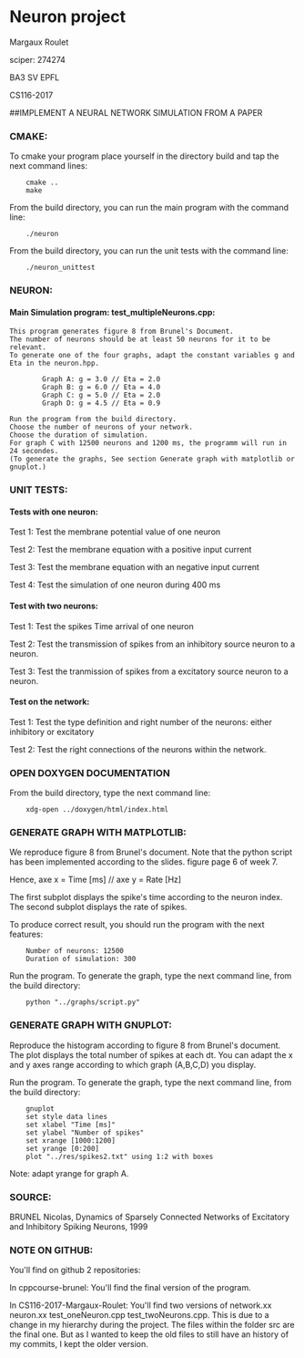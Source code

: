 # Neuron project

Margaux Roulet
 
sciper: 274274 

BA3 SV EPFL

CS116-2017

##IMPLEMENT A NEURAL NETWORK SIMULATION FROM A PAPER

### CMAKE:
To cmake your program place yourself in the directory build and tap the next command lines:
		
		cmake ..
		make

From the build directory, you can run the main program with the command line: 

		./neuron
		
From the build directory, you can run the unit tests with the command line: 

		./neuron_unittest

### NEURON:


#### Main Simulation program: test_multipleNeurons.cpp:
	This program generates figure 8 from Brunel's Document.
	The number of neurons should be at least 50 neurons for it to be relevant. 
	To generate one of the four graphs, adapt the constant variables g and Eta in the neuron.hpp.
	
			Graph A: g = 3.0 // Eta = 2.0 
			Graph B: g = 6.0 // Eta = 4.0 
			Graph C: g = 5.0 // Eta = 2.0
			Graph D: g = 4.5 // Eta = 0.9	
	
	Run the program from the build directory.
	Choose the number of neurons of your network.
	Choose the duration of simulation.
	For graph C with 12500 neurons and 1200 ms, the programm will run in 24 secondes.
	(To generate the graphs, See section Generate graph with matplotlib or gnuplot.)
	

### UNIT TESTS:

#### Tests with one neuron:

Test 1: Test the membrane potential value of one neuron

Test 2: Test the membrane equation with a positive input current

Test 3: Test the membrane equation with an negative input current

Test 4: Test the simulation of one neuron during 400 ms


#### Test with two neurons:

Test 1: Test the spikes Time arrival of one neuron 

Test 2: Test the transmission of spikes from an inhibitory source neuron to a neuron.

Test 3: Test the tranmission of spikes from a excitatory source neuron to a neuron.


#### Test on the network:

Test 1: Test the type definition and right number of the neurons: either inhibitory or excitatory 

Test 2: Test the right connections of the neurons within the network.


### OPEN DOXYGEN DOCUMENTATION
From the build directory, type the next command line:

		xdg-open ../doxygen/html/index.html

### GENERATE GRAPH WITH MATPLOTLIB:
We reproduce figure 8 from Brunel's document. 
Note that the python script has been implemented according to the slides. figure page 6 of week 7.

Hence, axe x = Time [ms] // axe y = Rate [Hz]

The first subplot displays the spike's time according to the neuron index.
The second subplot displays the rate of spikes.

To produce correct result, you should run the program with the next features:
	
		Number of neurons: 12500
		Duration of simulation: 300

Run the program. To generate the graph, type the next command line, from the build directory:
		
		python "../graphs/script.py"

### GENERATE GRAPH WITH GNUPLOT:
Reproduce the histogram according to figure 8 from Brunel's document.
The plot displays the total number of spikes at each dt.
You can adapt the x and y axes range according to which graph (A,B,C,D) you display.

Run the program. To generate the graph, type the next command line, from the build directory:

		gnuplot
		set style data lines
		set xlabel "Time [ms]"
		set ylabel "Number of spikes"
		set xrange [1000:1200]
		set yrange [0:200]
		plot "../res/spikes2.txt" using 1:2 with boxes

Note: adapt yrange for graph A.
		
### SOURCE:
BRUNEL Nicolas, Dynamics of Sparsely Connected Networks of Excitatory and Inhibitory Spiking Neurons, 1999

### NOTE ON GITHUB:
You'll find on github 2 repositories:

In cppcourse-brunel:
You'll find the final version of the program.

In CS116-2017-Margaux-Roulet:
You'll find two versions of network.xx neuron.xx test_oneNeuron.cpp test_twoNeurons.cpp. 
This is due to a change in my hierarchy during the project. The files within the folder src are the final one. 
But as I wanted to keep the old files to still have an history of my commits, I kept the older version.
